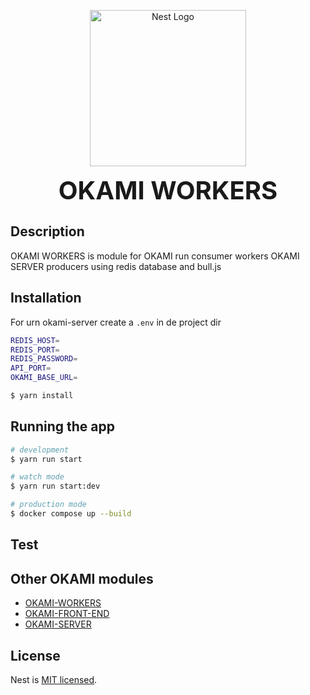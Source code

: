 <p align="center">
  <img src="./images/okami-workers-logo.png" width="250" alt="Nest Logo" />
</p>



<p align="center">
  <strong style="font-size:40px">OKAMI WORKERS</strong>
</p>


## Description

OKAMI WORKERS is module for OKAMI run consumer workers OKAMI SERVER producers using redis database and bull.js


## Installation

For urn okami-server create a ```.env``` in de project dir

```bash
REDIS_HOST=
REDIS_PORT=
REDIS_PASSWORD=
API_PORT=
OKAMI_BASE_URL=
```

```bash
$ yarn install
```

## Running the app

```bash
# development
$ yarn run start

# watch mode
$ yarn run start:dev

# production mode
$ docker compose up --build
```

## Test



## Other OKAMI modules 

- [OKAMI-WORKERS](https://github.com/luminuszz/okami-workers)
- [OKAMI-FRONT-END](https://github.com/luminuszz/okami-client)
- [OKAMI-SERVER](https://github.com/luminuszz/okami)

## License

Nest is [MIT licensed](LICENSE).
